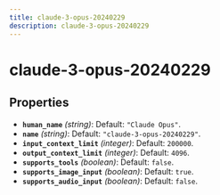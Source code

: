 ```yaml
---
title: claude-3-opus-20240229
description: claude-3-opus-20240229
---
```

# claude-3-opus-20240229

## Properties

- **`human_name`** *(string)*: Default: `"Claude Opus"`.
- **`name`** *(string)*: Default: `"claude-3-opus-20240229"`.
- **`input_context_limit`** *(integer)*: Default: `200000`.
- **`output_context_limit`** *(integer)*: Default: `4096`.
- **`supports_tools`** *(boolean)*: Default: `false`.
- **`supports_image_input`** *(boolean)*: Default: `true`.
- **`supports_audio_input`** *(boolean)*: Default: `false`.
